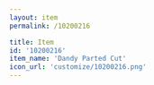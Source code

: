 ```yaml
---
layout: item
permalink: /10200216

title: Item
id: '10200216'
item_name: 'Dandy Parted Cut'
icon_url: 'customize/10200216.png'
---
```

